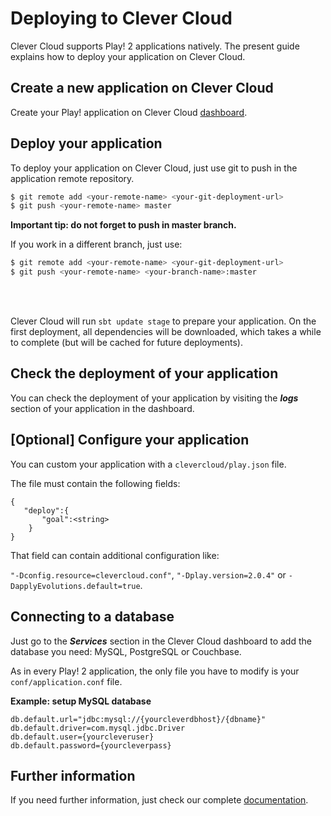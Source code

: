 # Deploying to Clever Cloud

Clever Cloud supports Play! 2 applications natively. The present guide explains how to deploy your application on Clever Cloud.

## Create a new application on Clever Cloud

Create your Play! application on Clever Cloud [dashboard](http://console.clever-cloud.com).

## Deploy your application

To deploy your application on Clever Cloud, just use git to push in the application remote repository.


```bash
$ git remote add <your-remote-name> <your-git-deployment-url>
$ git push <your-remote-name> master
```

**Important tip: do not forget to push in master branch.**

If you work in a different branch, just use: 
```bash
$ git remote add <your-remote-name> <your-git-deployment-url>
$ git push <your-remote-name> <your-branch-name>:master
```
<br/>
<br/>

Clever Cloud will run `sbt update stage` to prepare your application. On the first deployment, all dependencies will be downloaded, which takes a while to complete (but will be cached for future deployments).


## Check the deployment of your application

You can check the deployment of your application by visiting the ***logs*** section of your application in the dashboard.


## [Optional] Configure your application
You can custom your application with a `clevercloud/play.json` file.

The file must contain the following fields:
```
{
   "deploy":{
	   "goal":<string>
	}
}
```

That field can contain additional configuration like:

`"-Dconfig.resource=clevercloud.conf"`, `"-Dplay.version=2.0.4"` or `-DapplyEvolutions.default=true`.

## Connecting to a database

Just go to the ***Services*** section in the Clever Cloud dashboard to add the database you need: MySQL, PostgreSQL or Couchbase.

As in every Play! 2 application, the only file you have to modify is your `conf/application.conf` file.

**Example: setup MySQL database**

```
db.default.url="jdbc:mysql://{yourcleverdbhost}/{dbname}"
db.default.driver=com.mysql.jdbc.Driver
db.default.user={yourcleveruser}
db.default.password={yourcleverpass}
```

## Further information
If you need further information, just check our complete [documentation](http://doc.clever-cloud.com/java/play-framework-2/).